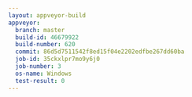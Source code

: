 ```yaml
---
layout: appveyor-build
appveyor:
  branch: master
  build-id: 46679922
  build-number: 620
  commit: 86d5d7511542f8ed15f04e2202edfbe267dd60ba
  job-id: 35ckxlpr7mo9y6j0
  job-number: 3
  os-name: Windows
  test-result: 0
---
```

